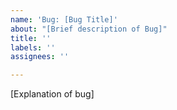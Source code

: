 ```yaml
---
name: 'Bug: [Bug Title]'
about: "[Brief description of Bug]"
title: ''
labels: ''
assignees: ''

---
```


[Explanation of bug]
